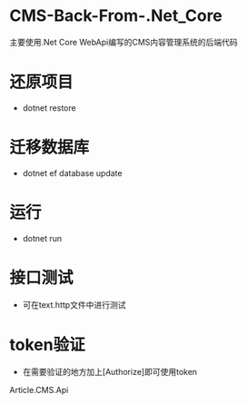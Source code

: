 # CMS-Back-From-.Net_Core
主要使用.Net Core WebApi编写的CMS内容管理系统的后端代码
# 还原项目
* dotnet restore
# 迁移数据库
* dotnet ef database update
# 运行
* dotnet run
# 接口测试
* 可在text.http文件中进行测试
# token验证
* 在需要验证的地方加上[Authorize]即可使用token


Article.CMS.Api